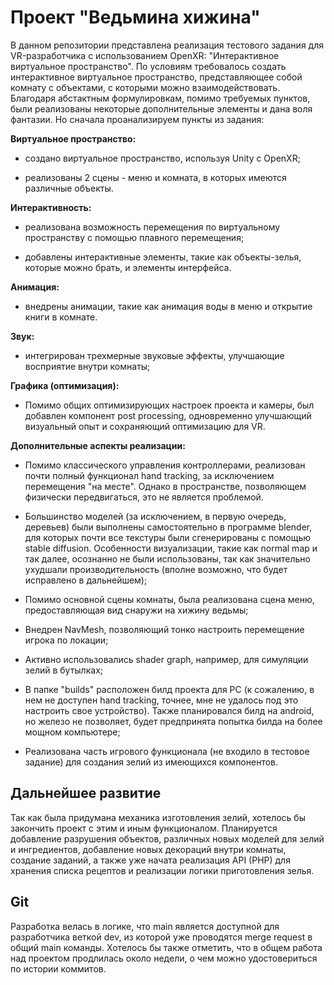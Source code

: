 # Проект "Ведьмина хижина"

В данном репозитории представлена реализация тестового задания для VR-разработчика с использованием OpenXR: "Интерактивное виртуальное пространство". По условиям требовалось создать интерактивное виртуальное пространство, представляющее собой комнату с объектами, с которыми можно взаимодействовать. Благодаря абстактным формулировкам, помимо требуемых пунктов, были реализованы некоторые дополнительные элементы и дана воля фантазии. Но сначала проанализируем пункты из задания:

**Виртуальное пространство:** 

* создано виртуальное пространство, используя Unity с OpenXR;
 
* реализованы 2 сцены - меню и комната, в которых имеются различные объекты.
 
**Интерактивность:** 

* реализована возможность перемещения по виртуальному пространству с помощью плавного перемещения;
 
* добавлены интерактивные элементы, такие как объекты-зелья, которые можно брать, и элементы интерфейса. 
 
**Анимация:**

* внедрены анимации, такие как анимация воды в меню и открытие книги в комнате. 
 
**Звук:**

* интегрирован трехмерные звуковые эффекты, улучшающие восприятие внутри комнаты;
 
**Графика (оптимизация):**

* Помимо общих оптимизирующих настроек проекта и камеры, был добавлен компонент post processing, одновременно улучшающий визуальный опыт и сохраняющий оптимизацию для VR.
 
**Дополнительные аспекты реализации:**

* Помимо классического управления контроллерами, реализован почти полный функционал hand tracking, за исключением перемещения "на месте". Однако в пространстве, позволяющем физически передвигаться, это не является проблемой.

* Большинство моделей (за исключением, в первую очередь, деревьев) были выполнены самостоятельно в программе blender, для которых почти все текстуры были сгенерированы с помощью stable diffusion. Особенности визуализации, такие как normal map и так далее, осознанно не были использованы, так как значительно ухудшали производительность (вполне возможно, что будет исправлено в дальнейшем);

* Помимо основной сцены комнаты, была реализована сцена меню, предоставляющая вид снаружи на хижину ведьмы;

* Внедрен NavMesh, позволяющий тонко настроить перемещение игрока по локации;

* Активно использовались shader graph, например, для симуляции зелий в бутылках;

* В папке "builds" расположен билд проекта для PC (к сожалению, в нем не доступен hand tracking, точнее, мне не удалось под это настроить свое устройство). Также планировался билд на android, но железо не позволяет, будет предпринята попытка билда на более мощном компьютере;

* Реализована часть игрового функционала (не входило в тестовое задание) для создания зелий из имеющихся компонентов.

## Дальнейшее развитие

Так как была придумана механика изготовления зелий, хотелось бы закончить проект с этим и иным функционалом. Планируется добавление разрушения объектов, различных новых моделей для зелий и ингредиентов, добавление новых декораций внутри комнаты, создание заданий, а также уже начата реализация API (PHP) для хранения списка рецептов и реализации логики приготовления зелья.


## Git

Разработка велась в логике, что main является доступной для разработчика веткой dev, из которой уже проводятся merge request в общий main команды. Хотелось бы также отметить, что в общем работа над проектом продлилась около недели, о чем можно удостовериться по истории коммитов.

